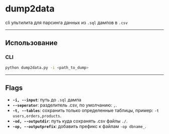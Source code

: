# dump2data
cli ультилита для парсинга данных из `.sql` дампов в `.csv`

-----

## Использование
### CLI

```bash
python dump2data.py -i <path_to_dump>
```

-----

## Flags
  * **`-i, --input`**: путь до `.sql` дампа
  * **`--seperator`**: разделитель .csv, по умолчанию: `,`.
  * **`-t, --tables`**: сохранить только определенные таблицы, пример: `-t users,orders,products`.
  * **`-od, --outputdir`**: путь куда сохранять .csv файлы `./`.
  * **`-op, --outputprefix`**: добавить префикс к файлам `-op dbname_`.